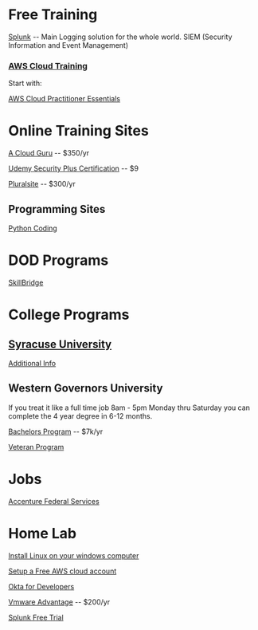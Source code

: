 # Free Training
[Splunk](https://workplus.splunk.com/veterans) -- Main Logging solution for the whole world. SIEM (Security Information and Event Management)


### [AWS Cloud Training](https://aws.training)

Start with:

  [AWS Cloud Practitioner Essentials](https://tinyurl.com/ybmwex5e)
  
# Online Training Sites
  [A Cloud Guru](https://acloudguru.com/) -- $350/yr

  [Udemy Security Plus Certification](https://www.udemy.com/courses/search/?src=ukw&q=security+plus) -- $9


  [Pluralsite](https://www.pluralsight.com/) -- $300/yr

## Programming Sites
  [Python Coding](https://www.freecodecamp.org/news/freecodecamp-python-courses-ranked-from-best-to-worst/)

# DOD Programs
  [SkillBridge](https://doi.gov/veterans/skillbridge)

# College Programs

## [Syracuse University](https://veterans.syr.edu/)
[Additional Info](https://ivmf.syracuse.edu/)

## Western Governors University
If you treat it like a full time job 8am - 5pm Monday thru Saturday you can complete the 4 year degree in 6-12 months.


  [Bachelors Program](https://www.wgu.edu/online-it-degrees/information-technology-bachelors-program.html) -- $7k/yr


  [Veteran Program](https://www.wgu.edu/student-experience/learning/military-va.html)


# Jobs

  [Accenture Federal Services](https://www.accenture.com/us-en/careers/local/military-veterans)

# Home Lab
  [Install Linux on your windows computer](https://learn.microsoft.com/en-us/windows/wsl/install)

  [Setup a Free AWS cloud account](https://aws.amazon.com/free/?all-free-tier.sort-by=item.additionalFields.SortRank&all-free-tier.sort-order=asc&awsf.Free%20Tier%20Types=*all&awsf.Free%20Tier%20Categories=*all)

  [Okta for Developers](https://developer.okta.com/signup/)

  [Vmware Advantage](https://www.vmug.com/membership/vmug-advantage-membership/) -- $200/yr

  [Splunk Free Trial](https://www.splunk.com/en_us/download.html?locale=en_us)
